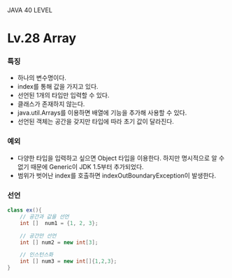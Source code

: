 JAVA 40 LEVEL
# Lv.28 Array

### 특징
- 하나의 변수명이다.
- index를 통해 값을 가지고 있다.
- 선언된 1개의 타입만 입력할 수 있다.
- 클래스가 존재하지 않는다.
- java.util.Arrays를 이용하면 배열에 기능을 추가해 사용할 수 있다.
- 선언된 객체는 공간을 갖지만 타입에 따라 초기 값이 달라진다.

### 예외
- 다양한 타입을 입력하고 싶으면 Object 타입을 이용한다. 하지만 명시적으로 알 수 없기 때문에 Generic이 JDK 1.5부터 추가되었다.
- 범위가 벗어난 index를 호출하면 indexOutBoundaryException이 발생한다.

### 선언
```java
class ex(){
    // 공간과 값을 선언
    int []  num1 = {1, 2, 3};

    // 공간만 선언
    int [] num2 = new int[3];

    // 인스턴스화
    int [] num3 = new int[]{1,2,3};
}
```

